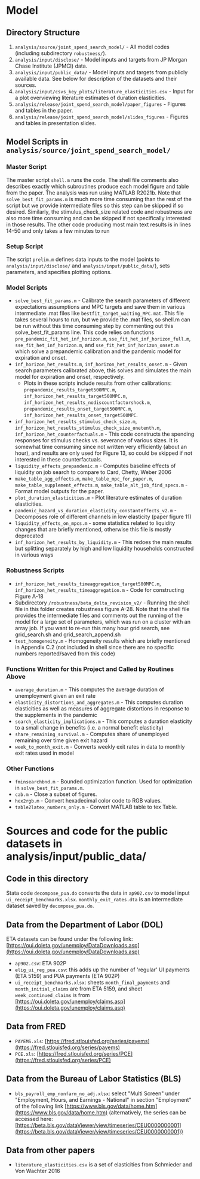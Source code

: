 # Model

## Directory Structure
1. `analysis/source/joint_spend_search_model/` - All model codes (including subdirectory `robustness/`).
2. `analysis/input/disclose/` - Model inputs and targets from JP Morgan Chase Institute (JPMCI) data.
3. `analysis/input/public_data/` - Model inputs and targets from publicly available data. See below for description of the datasets and their sources.
4. `analysis/input/csvs_key_plots/literature_elasticities.csv` - Input for a plot overviewing literature estimates of duration elasticities.
5. `analysis/release/joint_spend_search_model/paper_figures` - Figures and tables in the paper.
6. `analysis/release/joint_spend_search_model/slides_figures` - Figures and tables in presentation slides.

## Model Scripts in `analysis/source/joint_spend_search_model/`

### Master Script
The master script `shell.m` runs the code. The shell file comments also describes exactly which subroutines produce each model figure and table from the paper. The analysis was run using MATLAB R2021b. Note that `solve_best_fit_params.m` is much more time consuming than the rest of the script but we provide intermediate files so this step can be skipped if so desired. Similarly, the stimulus_check_size related code and robustness are also more time consuming and can be skipped if not specifically interested in those results. The other code producing most main text results is in lines 14-50 and only takes a few minutes to run

### Setup Script
The script `prelim.m` defines data inputs to the model (points to `analysis/input/disclose/` and `analysis/input/public_data/`), sets parameters, and specifies plotting options.

### Model Scripts
- `solve_best_fit_params.m` - Calibrate the search parameters of different expectations assumptions and MPC targets and save them in various intermediate .mat files like `bestfit_target_waiting_MPC.mat`. This file takes several hours to run, but we provide the .mat files, so shell.m can be run without this time consuming step by commenting out this solve_best_fit_params line. This code relies on functions `pre_pandemic_fit_het_inf_horizon.m`, `sse_fit_het_inf_horizon_full.m`, `sse_fit_het_inf_horizon.m`, and `sse_fit_het_inf_horizon_onset.m` which solve a prepandemic calibration and the pandemic model for expiration and onset. 
- `inf_horizon_het_results.m`, `inf_horizon_het_results_onset.m` - Given search parameters calibrated above, this solves and simulates the main model for expiration and onset, respectively.
    - Plots in these scripts include results from other calibrations: `prepandemic_results_target500MPC.m`, `inf_horizon_het_results_target500MPC.m`, `inf_horizon_het_results_nodiscountfactorshock.m`, `prepandemic_results_onset_target500MPC.m`, `inf_horizon_het_results_onset_target500MPC`.
- `inf_horizon_het_results_stimulus_check_size.m`, `inf_horizon_het_results_stimulus_check_size_onetenth.m`, `inf_horizon_het_counterfactuals.m` - This code constructs the spending responses for stimulus checks vs. severance of various sizes. It is somewhat time consuming since not written very efficiently (about an hour), and results are only used for Figure 13, so could be skipped if not interested in these counterfactuals.
- `liquidity_effects_prepandemic.m` - Computes baseline effects of liquidity on job search to compare to Card, Chetty, Weber 2006
- `make_table_agg_effects.m`, `make_table_mpc_for_paper.m`, `make_table_supplement_effects.m`, `make_table_alt_job_find_specs.m` - Format model outputs for the paper.
- `plot_duration_elasticities.m` - Plot literature estimates of duration elasticities.
- `pandemic_hazard_vs_duration_elasticity_constanteffects_v2.m` - Decomposes role of different channels in low elasticity (paper figure 11)
- `liquidity_effects_on_mpcs.m` - some statistics related to liquidity changes that are briefly mentioned, otherwise this file is mostly deprecated
- `inf_horizon_het_results_by_liquidity.m` - This redoes the main results but splitting separately by high and low liquidity households constructed in various ways

### Robustness Scripts
- `inf_horizon_het_results_timeaggregation_target500MPC.m`, `inf_horizon_het_results_timeaggregation.m` - Code for constructing Figure A-18
- Subdirectory `/robustness/beta_delta_revision_v2/` - Running the shell file in this folder creates robustness figure A-28. Note that the shell file provides the intermediate files and comments out the running of the model for a large set of parameters, which was run on a cluster with an array job. If you want to re-run this many hour grid search, see grid_search.sh and grid_search_append.sh
- `test_homogeneity.m` - Homogeneity results which are briefly mentioned in Appendix C.2 (not included in shell since there are no specific numbers reported/saved from this code)

### Functions Written for this Project and Called by Routines Above
- `average_duration.m` - This computes the average duration of unemployment given an exit rate
- `elasticity_distortions_and_aggregates.m` - This computes duration elasticities as well as measures of aggregate distortions in response to the supplements in the pandemic
- `search_elasticity_implications.m` - This computes a duration elasticity to a small change in benefits (i.e. a normal benefit elasticity)
- `share_remaining_survival.m` - Computes share of unemployed remaining over time given exit hazard
- `week_to_month_exit.m` - Converts weekly exit rates in data to monthly exit rates used in model

### Other Functions
- `fminsearchbnd.m` - Bounded optimization function. Used for optimization in `solve_best_fit_params.m`. 
- `cab.m` - Close a subset of figures.
- `hex2rgb.m` - Convert hexadecimal color code to RGB values.
- `table2latex_numbers_only.m` - Convert MATLAB table to tex Table.





# Sources and code for the public datasets in analysis/input/public_data/

## Code in this directory
Stata code `decompose_pua.do` converts the data in `ap902.csv` to model input `ui_receipt_benchmarks.xlsx`. `monthly_exit_rates.dta` is an intermediate dataset saved by `decompose_pua.do`.

## Data from the Department of Labor (DOL)
ETA datasets can be found under the following link: [https://oui.doleta.gov/unemploy/DataDownloads.asp](https://oui.doleta.gov/unemploy/DataDownloads.asp)
- `ap902.csv`: ETA 902P 
- `elig_ui_reg_pua.csv`: this adds up the number of 'regular' UI payments (ETA 5159) and PUA payments (ETA 902P)
- `ui_receipt_benchmarks.xlsx`: sheets `month_final_payments` and `month_initial_claims` are from ETA 5159, and sheet `week_continued_claims` is from [https://oui.doleta.gov/unemploy/claims.asp](https://oui.doleta.gov/unemploy/claims.asp)

## Data from FRED
- `PAYEMS.xls`: [https://fred.stlouisfed.org/series/payems](https://fred.stlouisfed.org/series/payems)
- `PCE.xls`: [https://fred.stlouisfed.org/series/PCE](https://fred.stlouisfed.org/series/PCE)

## Data from the Bureau of Labor Statistics (BLS)
- `bls_payroll_emp_nonfarm_no_adj.xlsx`: select "Multi Screen" under "Employment, Hours, and Earnings - National" in section "Employment" of the following link [https://www.bls.gov/data/home.htm](https://www.bls.gov/data/home.htm) (alternatively, the series can be accessed here: [https://beta.bls.gov/dataViewer/view/timeseries/CEU0000000001](https://beta.bls.gov/dataViewer/view/timeseries/CEU0000000001))

## Data from other papers
- `literature_elasticities.csv` is a set of elasticities from Schmieder and Von Wachter 2016 

